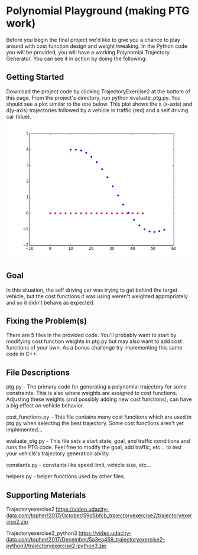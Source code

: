 # Polynomial Playground (making PTG work)

Before you begin the final project we'd like to give you a chance to play around with cost function design and weight tweaking. In the Python code you will be provided, you will have a working Polynomial Trajectory Generator. You can see it in action by doing the following:

## Getting Started
Download the project code by clicking TrajectoryExercise2 at the bottom of this page.
From the project's directory, run python evaluate_ptg.py. You should see a plot similar to the one below. This plot shows the s (x-axis) and d(y-axis) trajectories followed by a vehicle in traffic (red) and a self driving car (blue).
![img.png](img.png)


## Goal
In this situation, the self driving car was trying to get behind the target vehicle, but the cost functions it was using weren't weighted appropriately and so it didn't behave as expected.

## Fixing the Problem(s)
There are 5 files in the provided code. You'll probably want to start by modifying cost function weights in ptg.py but may also want to add cost functions of your own. As a bonus challenge try implementing this same code in C++.

## File Descriptions
ptg.py - The primary code for generating a polynomial trajectory for some constraints. This is also where weights are assigned to cost functions. Adjusting these weights (and possibly adding new cost functions), can have a big effect on vehicle behavior.

cost_functions.py - This file contains many cost functions which are used in ptg.py when selecting the best trajectory. Some cost functions aren't yet implemented...

evaluate_ptg.py - This file sets a start state, goal, and traffic conditions and runs the PTG code. Feel free to modify the goal, add traffic, etc... to test your vehicle's trajectory generation ability.

constants.py - constants like speed limit, vehicle size, etc...

helpers.py - helper functions used by other files.

## Supporting Materials

Trajectoryexercise2
https://video.udacity-data.com/topher/2017/October/59d5bfcb_trajectoryexercise2/trajectoryexercise2.zip

Trajectoryexercise2_python3
https://video.udacity-data.com/topher/2017/December/5a3ea459_trajectoryexercise2-python3/trajectoryexercise2-python3.zip